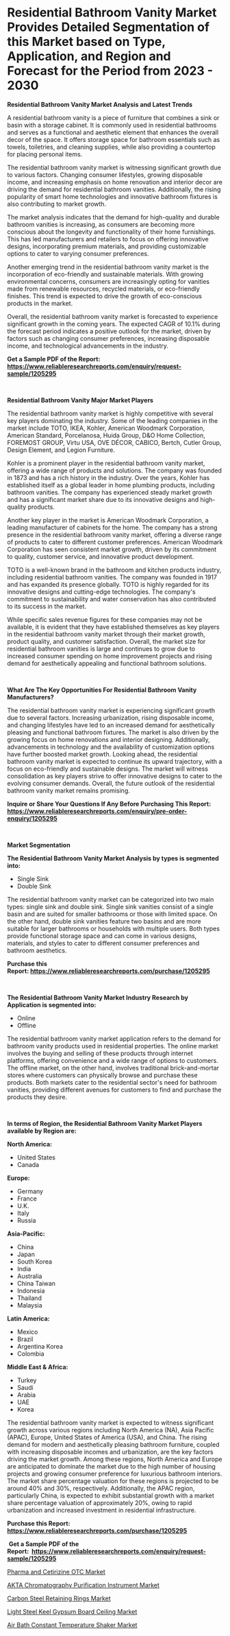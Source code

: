 <p><h1>Residential Bathroom Vanity Market Provides Detailed Segmentation of this Market based on Type, Application, and Region and Forecast for the Period from 2023 - 2030</h1></p><p><strong>Residential Bathroom Vanity Market Analysis and Latest Trends</strong></p>
<p><p>A residential bathroom vanity is a piece of furniture that combines a sink or basin with a storage cabinet. It is commonly used in residential bathrooms and serves as a functional and aesthetic element that enhances the overall decor of the space. It offers storage space for bathroom essentials such as towels, toiletries, and cleaning supplies, while also providing a countertop for placing personal items.</p><p>The residential bathroom vanity market is witnessing significant growth due to various factors. Changing consumer lifestyles, growing disposable income, and increasing emphasis on home renovation and interior decor are driving the demand for residential bathroom vanities. Additionally, the rising popularity of smart home technologies and innovative bathroom fixtures is also contributing to market growth.</p><p>The market analysis indicates that the demand for high-quality and durable bathroom vanities is increasing, as consumers are becoming more conscious about the longevity and functionality of their home furnishings. This has led manufacturers and retailers to focus on offering innovative designs, incorporating premium materials, and providing customizable options to cater to varying consumer preferences.</p><p>Another emerging trend in the residential bathroom vanity market is the incorporation of eco-friendly and sustainable materials. With growing environmental concerns, consumers are increasingly opting for vanities made from renewable resources, recycled materials, or eco-friendly finishes. This trend is expected to drive the growth of eco-conscious products in the market.</p><p>Overall, the residential bathroom vanity market is forecasted to experience significant growth in the coming years. The expected CAGR of 10.1% during the forecast period indicates a positive outlook for the market, driven by factors such as changing consumer preferences, increasing disposable income, and technological advancements in the industry.</p></p>
<p><strong>Get a Sample PDF of the Report:&nbsp; <a href="https://www.reliableresearchreports.com/enquiry/request-sample/1205295">https://www.reliableresearchreports.com/enquiry/request-sample/1205295</a></strong></p>
<p>&nbsp;</p>
<p><strong>Residential Bathroom Vanity Major Market Players</strong></p>
<p><p>The residential bathroom vanity market is highly competitive with several key players dominating the industry. Some of the leading companies in the market include TOTO, IKEA, Kohler, American Woodmark Corporation, American Standard, Porcelanosa, Huida Group, D&O Home Collection, FOREMOST GROUP, Virtu USA, OVE DÉCOR, CABICO, Bertch, Cutler Group, Design Element, and Legion Furniture.</p><p>Kohler is a prominent player in the residential bathroom vanity market, offering a wide range of products and solutions. The company was founded in 1873 and has a rich history in the industry. Over the years, Kohler has established itself as a global leader in home plumbing products, including bathroom vanities. The company has experienced steady market growth and has a significant market share due to its innovative designs and high-quality products.</p><p>Another key player in the market is American Woodmark Corporation, a leading manufacturer of cabinets for the home. The company has a strong presence in the residential bathroom vanity market, offering a diverse range of products to cater to different customer preferences. American Woodmark Corporation has seen consistent market growth, driven by its commitment to quality, customer service, and innovative product development.</p><p>TOTO is a well-known brand in the bathroom and kitchen products industry, including residential bathroom vanities. The company was founded in 1917 and has expanded its presence globally. TOTO is highly regarded for its innovative designs and cutting-edge technologies. The company's commitment to sustainability and water conservation has also contributed to its success in the market.</p><p>While specific sales revenue figures for these companies may not be available, it is evident that they have established themselves as key players in the residential bathroom vanity market through their market growth, product quality, and customer satisfaction. Overall, the market size for residential bathroom vanities is large and continues to grow due to increased consumer spending on home improvement projects and rising demand for aesthetically appealing and functional bathroom solutions.</p></p>
<p>&nbsp;</p>
<p><strong>What Are The Key Opportunities For Residential Bathroom Vanity Manufacturers?</strong></p>
<p><p>The residential bathroom vanity market is experiencing significant growth due to several factors. Increasing urbanization, rising disposable income, and changing lifestyles have led to an increased demand for aesthetically pleasing and functional bathroom fixtures. The market is also driven by the growing focus on home renovations and interior designing. Additionally, advancements in technology and the availability of customization options have further boosted market growth. Looking ahead, the residential bathroom vanity market is expected to continue its upward trajectory, with a focus on eco-friendly and sustainable designs. The market will witness consolidation as key players strive to offer innovative designs to cater to the evolving consumer demands. Overall, the future outlook of the residential bathroom vanity market remains promising.</p></p>
<p><strong>Inquire or Share Your Questions If Any Before Purchasing This Report: <a href="https://www.reliableresearchreports.com/enquiry/pre-order-enquiry/1205295">https://www.reliableresearchreports.com/enquiry/pre-order-enquiry/1205295</a></strong></p>
<p>&nbsp;</p>
<p><strong>Market Segmentation</strong></p>
<p><strong>The Residential Bathroom Vanity Market Analysis by types is segmented into:</strong></p>
<p><ul><li>Single Sink</li><li>Double Sink</li></ul></p>
<p><p>The residential bathroom vanity market can be categorized into two main types: single sink and double sink. Single sink vanities consist of a single basin and are suited for smaller bathrooms or those with limited space. On the other hand, double sink vanities feature two basins and are more suitable for larger bathrooms or households with multiple users. Both types provide functional storage space and can come in various designs, materials, and styles to cater to different consumer preferences and bathroom aesthetics.</p></p>
<p><strong>Purchase this Report:&nbsp;<a href="https://www.reliableresearchreports.com/purchase/1205295">https://www.reliableresearchreports.com/purchase/1205295</a></strong></p>
<p>&nbsp;</p>
<p><strong>The Residential Bathroom Vanity Market Industry Research by Application is segmented into:</strong></p>
<p><ul><li>Online</li><li>Offline</li></ul></p>
<p><p>The residential bathroom vanity market application refers to the demand for bathroom vanity products used in residential properties. The online market involves the buying and selling of these products through internet platforms, offering convenience and a wide range of options to customers. The offline market, on the other hand, involves traditional brick-and-mortar stores where customers can physically browse and purchase these products. Both markets cater to the residential sector's need for bathroom vanities, providing different avenues for customers to find and purchase the products they desire.</p></p>
<p>&nbsp;</p>
<p><strong>In terms of Region, the Residential Bathroom Vanity Market Players available by Region are:</strong></p>
<p>
    <p> <strong> North America: </strong>
        <ul>
            <li>United States</li>
            <li>Canada</li>
        </ul>
        </p> 
    <p> <strong> Europe: </strong>
        <ul>
            <li>Germany</li>
            <li>France</li>
            <li>U.K.</li>
            <li>Italy</li>
            <li>Russia</li>
        </ul>
        </p> 
    <p> <strong> Asia-Pacific: </strong>
        <ul>
            <li>China</li>
            <li>Japan</li>
            <li>South Korea</li>
            <li>India</li>
            <li>Australia</li>
            <li>China Taiwan</li>
            <li>Indonesia</li>
            <li>Thailand</li>
            <li>Malaysia</li>
        </ul>
        </p> 
    <p> <strong> Latin America: </strong>
        <ul>
            <li>Mexico</li>
            <li>Brazil</li>
            <li>Argentina Korea</li>
            <li>Colombia</li>
        </ul>
        </p> 
    <p> <strong> Middle East & Africa: </strong>
        <ul>
            <li>Turkey</li>
            <li>Saudi</li>
            <li>Arabia</li>
            <li>UAE</li>
            <li>Korea</li>
        </ul>
    </p>
    </p>
<p><p>The residential bathroom vanity market is expected to witness significant growth across various regions including North America (NA), Asia Pacific (APAC), Europe, United States of America (USA), and China. The rising demand for modern and aesthetically pleasing bathroom furniture, coupled with increasing disposable incomes and urbanization, are the key factors driving the market growth. Among these regions, North America and Europe are anticipated to dominate the market due to the high number of housing projects and growing consumer preference for luxurious bathroom interiors. The market share percentage valuation for these regions is projected to be around 40% and 30%, respectively. Additionally, the APAC region, particularly China, is expected to exhibit substantial growth with a market share percentage valuation of approximately 20%, owing to rapid urbanization and increased investment in residential infrastructure.</p></p>
<p><strong>Purchase this Report: <a href="https://www.reliableresearchreports.com/purchase/1205295">https://www.reliableresearchreports.com/purchase/1205295</a></strong></p>
<p>&nbsp;<strong>Get a Sample PDF of the Report:&nbsp;&nbsp;<a href="https://www.reliableresearchreports.com/enquiry/request-sample/1205295">https://www.reliableresearchreports.com/enquiry/request-sample/1205295</a></strong></p>
<p><strong></strong></p>
<p><p><a href="https://medium.com/@hollymayert/pharma-and-cetirizine-otc-market-trends-forecast-and-competitive-analysis-to-2030-8ef3d6add9b2">Pharma and Cetirizine OTC Market</a></p><p><a href="https://www.linkedin.com/pulse/akta-chromatography-purification-instrument-market-size-share/">AKTA Chromatography Purification Instrument Market</a></p><p><a href="https://medium.com/@ulicesdoyle2023/decoding-carbon-steel-retaining-rings-market-metrics-market-share-trends-and-growth-patterns-38705e737018">Carbon Steel Retaining Rings Market</a></p><p><a href="https://github.com/grishafomin4852/Market-Research-Report-List-1/blob/main/light-steel-keel-gypsum-board-ceiling-market.md">Light Steel Keel Gypsum Board Ceiling Market</a></p><p><a href="https://www.linkedin.com/pulse/air-bath-constant-temperature-shaker-market-research-report/">Air Bath Constant Temperature Shaker Market</a></p></p>